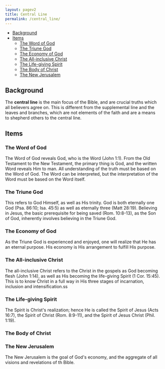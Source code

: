 ```yaml
---
layout: pagev2
title: Central Line
permalink: /central_line/
---
```

- [Background](#background)
- [Items](#items)
  - [The Word of God](#the-word-of-god)
  - [The Triune God](#the-triune-god)
  - [The Economy of God](#the-economy-of-god)
  - [The All-inclusive Christ](#the-all-inclusive-christ)
  - [The Life-giving Spirit](#the-life-giving-spirit)
  - [The Body of Christ](#the-body-of-christ)
  - [The New Jerusalem](#the-new-jerusalem)

## Background

The **central line** is the main focus of the Bible, and are crucial truths which all believers agree on. This is different from the supplemental line and the leaves and branches, which are not elements of the faith and are a means to shepherd others to the central line. 

## Items

### The Word of God

The Word of God reveals God, who is the Word (John 1:1). From the Old Testament to the New Testament, the primary thing is God, and the written Word reveals Him to man. All understanding of the truth must be based on the Word of God. The Word can be interpreted, but the interpretation of the Word must be based on the Word itself.

### The Triune God

This refers to God Himself, as well as His trinity. God is both eternally one God (Psa. 86:10; Isa. 45:5) as well as eternally three (Matt 28:19). Believing in Jesus, the basic prerequisite for being saved (Rom. 10:8-13), as the Son of God, inherently involves believing in the Triune God.

### The Economy of God

As the Triune God is experienced and enjoyed, one will realize that He has an eternal purpose. His economy is His arrangement to fulfill His purpose.

### The All-inclusive Christ

The all-inclusive Christ refers to the Christ in the gospels as God becoming flesh (John 1:14), as well as His becoming the life-giving Spirit (1 Cor. 15:45). This is to know Christ in a full way in His three stages of incarnation, inclusion and intensification.ss

### The Life-giving Spirit

The Spirit is Christ's realization; hence He is called the Spirit of Jesus (Acts 16:7), the Spirit of Christ (Rom. 8:9-11), and the Spirit of Jesus Christ (Phil. 1:19).

### The Body of Christ

### The New Jerusalem

The New Jerusalem is the goal of God's economy, and the aggregate of all visions and revelations of th Bible.


